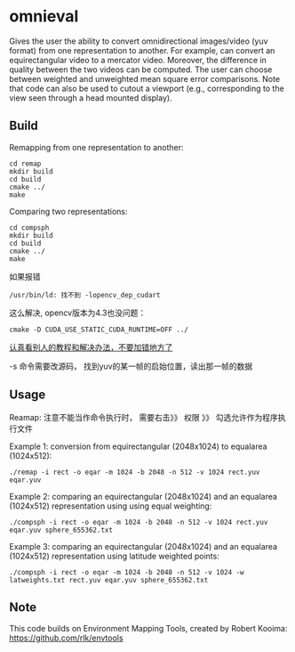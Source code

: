 # omnieval
Gives the user the ability to convert omnidirectional images/video (yuv format) from one representation to another. For example, can convert an equirectangular video to a mercator video. Moreover, the difference in quality between the two videos can be computed. The user can choose between weighted and unweighted mean square error comparisons. Note that code can also be used to cutout a viewport (e.g., corresponding to the view seen through a head mounted display). 

Build
--------------
Remapping from one representation to another:
```
cd remap
mkdir build
cd build
cmake ../
make
```
Comparing two representations:
```
cd compsph
mkdir build
cd build
cmake ../
make
```
如果报错
```
/usr/bin/ld: 找不到 -lopencv_dep_cudart
```
这么解决, opencv版本为4.3也没问题：
```
cmake -D CUDA_USE_STATIC_CUDA_RUNTIME=OFF ../
```
[认真看别人的教程和解决办法，不要加错地方了](https://github.com/opencv/opencv/issues/6542)

-s 命令需要改源码， 找到yuv的某一帧的启始位置，读出那一帧的数据

Usage
--------------
Reamap: 注意不能当作命令执行时， 需要右击》》 权限 》》 勾选允许作为程序执行文件


Example 1: conversion from equirectangular (2048x1024) to equalarea (1024x512):
```
./remap -i rect -o eqar -m 1024 -b 2048 -n 512 -v 1024 rect.yuv eqar.yuv
```

Example 2: comparing an equirectangular (2048x1024) and an equalarea (1024x512) representation using using equal weighting:
```
./compsph -i rect -o eqar -m 1024 -b 2048 -n 512 -v 1024 rect.yuv eqar.yuv sphere_655362.txt
```

Example 3: comparing an equirectangular (2048x1024) and an equalarea (1024x512) representation using latitude weighted points:
```
./compsph -i rect -o eqar -m 1024 -b 2048 -n 512 -v 1024 -w latweights.txt rect.yuv eqar.yuv sphere_655362.txt
```

Note
--------------
This code builds on Environment Mapping Tools, created by Robert Kooima: https://github.com/rlk/envtools
